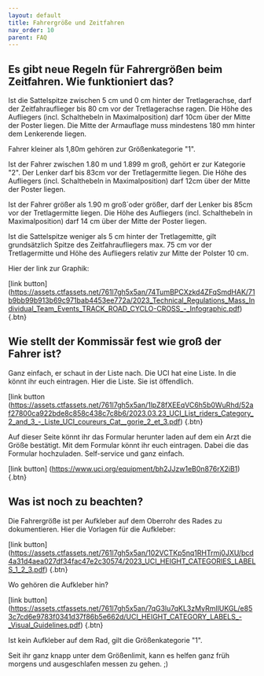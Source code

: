 ```yaml
---
layout: default
title: Fahrergröße und Zeitfahren
nav_order: 10
parent: FAQ
---
```


## Es gibt neue Regeln für Fahrergrößen beim Zeitfahren. Wie funktioniert das?

Ist die Sattelspitze zwischen 5 cm und 0 cm hinter der Tretlagerachse, darf der Zeitfahrauflieger bis 80 cm vor der Tretlagerachse ragen. Die Höhe des 
Aufliegers (incl. Schalthebeln in Maximalposition) darf 10cm über der Mitte der Poster liegen. Die Mitte der Armauflage muss mindestens 180 mm hinter 
dem Lenkerende liegen.  

Fahrer kleiner als 1,80m gehören zur Größenkategorie "1".

Ist der Fahrer zwischen 1.80 m und 1.899 m groß, gehört er zur Kategorie "2". Der Lenker darf bis 83cm vor der Tretlagermitte liegen. Die Höhe des 
Aufliegers (incl. Schalthebeln in Maximalposition) darf 12cm über der Mitte der Poster liegen.

Ist der Fahrer größer als 1.90 m groß´oder größer, darf der Lenker bis 85cm vor der Tretlagermitte liegen. Die Höhe des 
Aufliegers (incl. Schalthebeln in Maximalposition) darf 14 cm über der Mitte der Poster liegen.

Ist die Sattelspitze weniger als 5 cm hinter der Tretlagemitte, gilt grundsätzlich Spitze des Zeitfahraufliegers max. 75 cm vor der 
Tretlagermitte und Höhe des Aufliegers relativ zur Mitte der Polster 10 cm. 

Hier der link zur Graphik:

[link button] (https://assets.ctfassets.net/761l7gh5x5an/74TumBPCXzkd4ZFqSmdHAK/71b9bb99b913b69c971bab4453ee772a/2023_Technical_Regulations_Mass_Individual_Team_Events_TRACK_ROAD_CYCLO-CROSS_-_Infographic.pdf) {.btn}

## Wie stellt der Kommissär fest wie groß der Fahrer ist?

Ganz einfach, er schaut in der Liste nach. Die UCI hat eine Liste. In die könnt ihr euch eintragen. Hier die Liste. Sie ist öffendlich.

[link button (https://assets.ctfassets.net/761l7gh5x5an/1lpZ8fXEEqVC6h5b0WuRhd/52af27800ca922bde8c858c438c7c8b6/2023.03.23_UCI_List_riders_Category_2_and_3_-_Liste_UCI_coureurs_Cat__gorie_2_et_3.pdf) {.btn}


Auf dieser Seite könnt ihr das Formular herunter laden auf dem ein Arzt die Größe bestätigt. Mit dem Formular könnt ihr euch eintragen. Dabei die das Formular hochzuladen. Self-service und ganz einfach.

[link button] (https://www.uci.org/equipment/bh2JJzw1eB0n876rX2iB1) {.btn}

## Was ist noch zu beachten?

Die Fahrergröße ist per Aufkleber auf dem Oberrohr des Rades zu dokumentieren. Hier die Vorlagen für die Aufkleber:

[link button] (https://assets.ctfassets.net/761l7gh5x5an/102VCTKp5nq1RHTrmj0JXU/bcd4a31d4aea027df34fac47e2c30574/2023_UCI_HEIGHT_CATEGORIES_LABELS_1_2_3.pdf) {.btn}

Wo gehören die Aufkleber hin? 

[link button] (https://assets.ctfassets.net/761l7gh5x5an/7qG3lu7qKL3zMyRmIlUKGL/e853c7cd6e9783f0341d37f86b5e662d/UCI_HEIGHT_CATEGORY_LABELS_-_Visual_Guidelines.pdf) {.btn}

Ist kein Aufkleber auf dem Rad, gilt die Größenkategorie "1".

Seit ihr ganz knapp unter dem Größenlimit, kann es helfen ganz früh morgens und ausgeschlafen messen zu gehen. ;)
